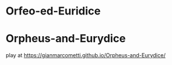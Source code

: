 # Orfeo-ed-Euridice
# Orpheus-and-Eurydice

play at https://gianmarcometti.github.io/Orpheus-and-Eurydice/
